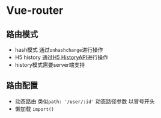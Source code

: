 # Vue-router

## 路由模式
- hash模式 通过`onhashchange`进行操作
- H5 history 通过[H5 HistoryAPI](https://developer.mozilla.org/zh-CN/docs/Web/API/History)进行操作
- history模式需要server端支持

## 路由配置
- 动态路由 类似`path: '/user/:id'` 动态路径参数 以冒号开头
- 懒加载 `import()`